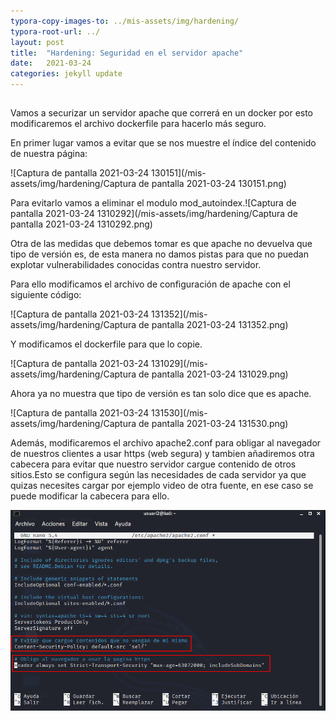 ```yaml
---
typora-copy-images-to: ../mis-assets/img/hardening/
typora-root-url: ../
layout: post
title:  "Hardening: Seguridad en el servidor apache"
date:   2021-03-24
categories: jekyll update
---
```


##

Vamos a securizar un servidor  apache que correrá en un docker por esto modificaremos el archivo dockerfile para hacerlo más seguro.

En primer lugar vamos a evitar que se nos muestre el índice del contenido de nuestra página:

![Captura de pantalla 2021-03-24 130151](/mis-assets/img/hardening/Captura de pantalla 2021-03-24 130151.png)

Para evitarlo vamos a eliminar el modulo mod_autoindex.![Captura de pantalla 2021-03-24 1310292](/mis-assets/img/hardening/Captura de pantalla 2021-03-24 1310292.png)

Otra de las medidas que debemos tomar es que apache no devuelva que tipo de versión es, de esta manera no damos pistas para que no puedan explotar vulnerabilidades conocidas contra nuestro servidor.

Para ello modificamos el archivo de configuración de apache con el siguiente código:

![Captura de pantalla 2021-03-24 131352](/mis-assets/img/hardening/Captura de pantalla 2021-03-24 131352.png)

Y modificamos el dockerfile para que lo copie.

![Captura de pantalla 2021-03-24 131029](/mis-assets/img/hardening/Captura de pantalla 2021-03-24 131029.png)

Ahora ya no muestra que tipo de versión es tan solo dice que es apache.

![Captura de pantalla 2021-03-24 131530](/mis-assets/img/hardening/Captura de pantalla 2021-03-24 131530.png)



Además, modificaremos el archivo apache2.conf para obligar al navegador de nuestros clientes a usar https (web segura) y tambien añadiremos otra cabecera para evitar que nuestro servidor cargue contenido de otros sitios.Esto se configura según las necesidades de cada servidor ya que quizas necesites cargar por ejemplo video de otra fuente, en ese caso se puede modificar la cabecera para ello.



![2021-03-24_15-31](/mis-assets/img/hardening/2021-03-24_15-31.png)